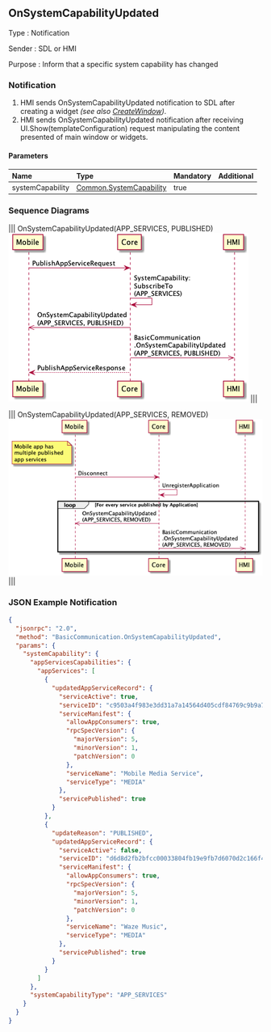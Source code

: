 ## OnSystemCapabilityUpdated

Type
: Notification

Sender
: SDL or HMI

Purpose
: Inform that a specific system capability has changed

### Notification
1. HMI sends OnSystemCapabilityUpdated notification to SDL after creating a widget _(see also [CreateWindow](../../UI/CreateWindow/index.md))_.
2. HMI sends OnSystemCapabilityUpdated notification after receiving UI.Show(templateConfiguration) request manipulating the content presented of main window or widgets.


#### Parameters

|Name|Type|Mandatory|Additional|
|:---|:---|:--------|:---------|
|systemCapability|[Common.SystemCapability](../../common/structs/#systemcapability)|true||

### Sequence Diagrams
|||
OnSystemCapabilityUpdated(APP_SERVICES, PUBLISHED)
![OnSystemCapabilityUpdated_PUBLISHED](./assets/OnSystemCapabilityUpdated_PUBLISHED.png)
|||

|||
OnSystemCapabilityUpdated(APP_SERVICES, REMOVED)
![OnSystemCapabilityUpdated_REMOVED](./assets/OnSystemCapabilityUpdated_REMOVED.png)
|||

### JSON Example Notification

```json
{
  "jsonrpc": "2.0",
  "method": "BasicCommunication.OnSystemCapabilityUpdated",
  "params": {
    "systemCapability": {
      "appServicesCapabilities": {
        "appServices": [
          {
            "updatedAppServiceRecord": {
              "serviceActive": true,
              "serviceID": "c9503a4f983e3dd31a7a14564d405cdf84769c9b9a71cae9cc211a0b74e93629",
              "serviceManifest": {
                "allowAppConsumers": true,
                "rpcSpecVersion": {
                  "majorVersion": 5,
                  "minorVersion": 1,
                  "patchVersion": 0
                },
                "serviceName": "Mobile Media Service",
                "serviceType": "MEDIA"
              },
              "servicePublished": true
            }
          },
          {
            "updateReason": "PUBLISHED",
            "updatedAppServiceRecord": {
              "serviceActive": false,
              "serviceID": "d6d8d2fb2bfcc00033804fb19e9fb7d6070d2c166f49881563276f17478c39f8",
              "serviceManifest": {
                "allowAppConsumers": true,
                "rpcSpecVersion": {
                  "majorVersion": 5,
                  "minorVersion": 1,
                  "patchVersion": 0
                },
                "serviceName": "Waze Music",
                "serviceType": "MEDIA"
              },
              "servicePublished": true
            }
          }
        ]
      },
      "systemCapabilityType": "APP_SERVICES"
    }
  }
}
```
